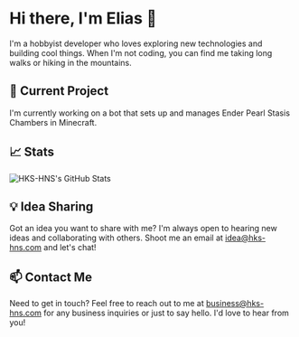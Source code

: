# Hi there, I'm Elias 👋

I'm a hobbyist developer who loves exploring new technologies and building cool things. When I'm not coding, you can find me taking long walks or hiking in the mountains.
 
## 🔭 Current Project

I'm currently working on a bot that sets up and manages Ender Pearl Stasis Chambers in Minecraft.
## 📈 Stats

<img align="center" alt="HKS-HNS's GitHub Stats" src="https://github-readme-stats.vercel.app/api?username=hks-hns&show_icons=true&theme=dracula&layout=compact" />

## 💡 Idea Sharing

Got an idea you want to share with me? I'm always open to hearing new ideas and collaborating with others. Shoot me an email at idea@hks-hns.com and let's chat!

## 📫 Contact Me

Need to get in touch? Feel free to reach out to me at business@hks-hns.com for any business inquiries or just to say hello. I'd love to hear from you!

